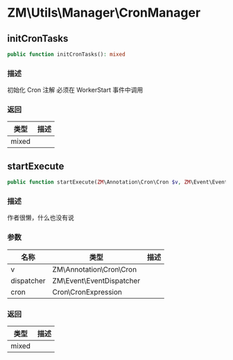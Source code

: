 # ZM\Utils\Manager\CronManager

## initCronTasks

```php
public function initCronTasks(): mixed
```

### 描述

初始化 Cron 注解
必须在 WorkerStart 事件中调用

### 返回

| 类型 | 描述 |
| ---- | ----------- |
| mixed |  |


## startExecute

```php
public function startExecute(ZM\Annotation\Cron\Cron $v, ZM\Event\EventDispatcher $dispatcher, Cron\CronExpression $cron): mixed
```

### 描述

作者很懒，什么也没有说

### 参数

| 名称 | 类型 | 描述 |
| -------- | ---- | ----------- |
| v | ZM\Annotation\Cron\Cron |  |
| dispatcher | ZM\Event\EventDispatcher |  |
| cron | Cron\CronExpression |  |

### 返回

| 类型 | 描述 |
| ---- | ----------- |
| mixed |  |
